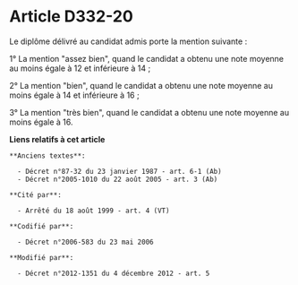 # Article D332-20

Le diplôme délivré au candidat admis porte la mention suivante :

1° La mention "assez bien", quand le candidat a obtenu une note moyenne au moins égale à 12 et inférieure à 14 ;

2° La mention "bien", quand le candidat a obtenu une note moyenne au moins égale à 14 et inférieure à 16 ;

3° La mention "très bien", quand le candidat a obtenu une note moyenne au moins égale à 16.

**Liens relatifs à cet article**

	**Anciens textes**:

	  - Décret n°87-32 du 23 janvier 1987 - art. 6-1 (Ab)
	  - Décret n°2005-1010 du 22 août 2005 - art. 3 (Ab)

	**Cité par**:

	  - Arrêté du 18 août 1999 - art. 4 (VT)

	**Codifié par**:

	  - Décret n°2006-583 du 23 mai 2006

	**Modifié par**:

	  - Décret n°2012-1351 du 4 décembre 2012 - art. 5
